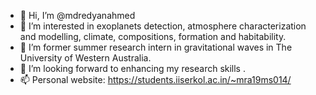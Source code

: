 - 👋 Hi, I’m @mdredyanahmed
- 👀 I’m interested in exoplanets detection, atmosphere characterization and modelling, climate, compositions, formation and habitability.
- 🌱 I’m  former summer research intern in gravitational waves in The University of Western Australia.
- 💞️ I’m looking forward to enhancing my research skills .
- 📫 Personal website: https://students.iiserkol.ac.in/~mra19ms014/

<!---
mdredyanahmed/mdredyanahmed is a ✨ special ✨ repository because its `README.md` (this file) appears on your GitHub profile.
You can click the Preview link to take a look at your changes.
--->
